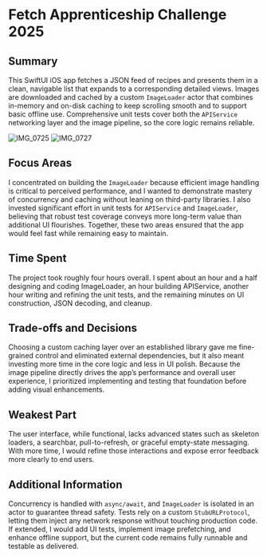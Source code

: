 # Fetch Apprenticeship Challenge 2025

## Summary  
This SwiftUI iOS app fetches a JSON feed of recipes and presents them in a clean, navigable list that expands to a corresponding detailed views. Images are downloaded and cached by a custom `ImageLoader` actor that combines in-memory and on-disk caching to keep scrolling smooth and to support basic offline use. Comprehensive unit tests cover both the `APIService` networking layer and the image pipeline, so the core logic remains reliable.  

![IMG_0725](https://github.com/user-attachments/assets/d2c1aa28-84e8-4e4a-9a17-547b1899e79f)
![IMG_0727](https://github.com/user-attachments/assets/1f8e306a-e48b-4c77-a4cd-5dab20ffbc74)


## Focus Areas  
I concentrated on building the `ImageLoader` because efficient image handling is critical to perceived performance, and I wanted to demonstrate mastery of concurrency and caching without leaning on third-party libraries. I also invested significant effort in unit tests for `APIService` and `ImageLoader`, believing that robust test coverage conveys more long-term value than additional UI flourishes. Together, these two areas ensured that the app would feel fast while remaining easy to maintain.  

## Time Spent  
The project took roughly four hours overall. I spent about an hour and a half designing and coding ImageLoader, an hour building APIService, another hour writing and refining the unit tests, and the remaining minutes on UI construction, JSON decoding, and cleanup.

## Trade-offs and Decisions  
Choosing a custom caching layer over an established library gave me fine-grained control and eliminated external dependencies, but it also meant investing more time in the core logic and less in UI polish. Because the image pipeline directly drives the app’s performance and overall user experience, I prioritized implementing and testing that foundation before adding visual enhancements. 

## Weakest Part  
The user interface, while functional, lacks advanced states such as skeleton loaders, a searchbar, pull-to-refresh, or graceful empty-state messaging. With more time, I would refine those interactions and expose error feedback more clearly to end users.  

## Additional Information  
Concurrency is handled with `async/await`, and `ImageLoader` is isolated in an actor to guarantee thread safety. Tests rely on a custom `StubURLProtocol`, letting them inject any network response without touching production code. If extended, I would add UI tests, implement image prefetching, and enhance offline support, but the current code remains fully runnable and testable as delivered.  
